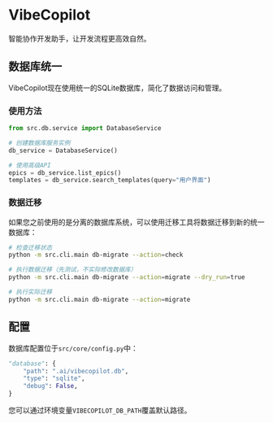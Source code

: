 # VibeCopilot

智能协作开发助手，让开发流程更高效自然。

## 数据库统一

VibeCopilot现在使用统一的SQLite数据库，简化了数据访问和管理。

### 使用方法

```python
from src.db.service import DatabaseService

# 创建数据库服务实例
db_service = DatabaseService()

# 使用高级API
epics = db_service.list_epics()
templates = db_service.search_templates(query="用户界面")
```

### 数据迁移

如果您之前使用的是分离的数据库系统，可以使用迁移工具将数据迁移到新的统一数据库：

```bash
# 检查迁移状态
python -m src.cli.main db-migrate --action=check

# 执行数据迁移（先测试，不实际修改数据库）
python -m src.cli.main db-migrate --action=migrate --dry_run=true

# 执行实际迁移
python -m src.cli.main db-migrate --action=migrate
```

## 配置

数据库配置位于`src/core/config.py`中：

```python
"database": {
    "path": ".ai/vibecopilot.db",
    "type": "sqlite",
    "debug": False,
}
```

您可以通过环境变量`VIBECOPILOT_DB_PATH`覆盖默认路径。